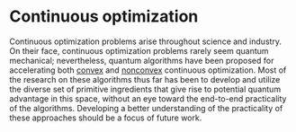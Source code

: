 # Continuous optimization

Continuous optimization problems arise throughout science and industry. On their face, continuous optimization problems rarely seem quantum mechanical; nevertheless, quantum algorithms have been proposed for accelerating both [convex](../../areas-of-application/continuous-optimization/general-convex-optimization.md#general-convex-optimization) and [nonconvex](../../areas-of-application/continuous-optimization/nonconvex-optimization-escaping-saddle-points-and-finding-local-minima.md#nonconvex-optimization-escaping-saddle-points-and-finding-local-minima) continuous optimization. Most of the research on these algorithms thus far has been to develop and utilize the diverse set of primitive ingredients that give rise to potential quantum advantage in this space, without an eye toward the end-to-end practicality of the algorithms. Developing a better understanding of the practicality of these approaches should be a focus of future work.





